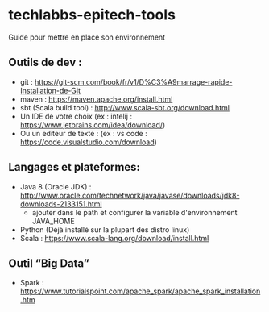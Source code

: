 # techlabbs-epitech-tools

Guide pour mettre en place son environnement

## Outils de dev : 
 * git : https://git-scm.com/book/fr/v1/D%C3%A9marrage-rapide-Installation-de-Git
 * maven : https://maven.apache.org/install.html
 * sbt (Scala build tool) : http://www.scala-sbt.org/download.html
 * Un IDE de votre choix (ex : intelij : https://www.jetbrains.com/idea/download/)
 * Ou un editeur de texte : (ex : vs code : https://code.visualstudio.com/download)
## Langages et plateformes:
 * Java 8 (Oracle JDK) : http://www.oracle.com/technetwork/java/javase/downloads/jdk8-downloads-2133151.html
    * ajouter dans le path et configurer la variable d'environnement JAVA_HOME
 * Python (Déjà installé sur la plupart des distro linux)
 * Scala : https://www.scala-lang.org/download/install.html
## Outil “Big Data”
 * Spark : https://www.tutorialspoint.com/apache_spark/apache_spark_installation.htm
